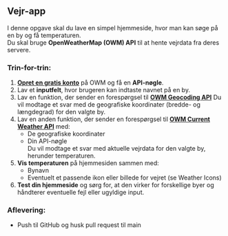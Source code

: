 ## Vejr-app

I denne opgave skal du lave en simpel hjemmeside, hvor man kan søge på en by og få temperaturen.  
Du skal bruge **OpenWeatherMap (OWM) API** til at hente vejrdata fra deres servere.

### Trin-for-trin:

1. **[Opret en gratis konto](https://home.openweathermap.org/users/sign_up)** på OWM og få en **API-nøgle**.
2. Lav et **inputfelt**, hvor brugeren kan indtaste navnet på en by.
3. Lav en funktion, der sender en forespørgsel til **[OWM Geocoding API](https://openweathermap.org/api/geocoding-api)** Du vil modtage et svar med de geografiske koordinater (bredde- og længdegrad) for den valgte by.
4. Lav en anden funktion, der sender en forespørgsel til **[OWM Current Weather API](https://openweathermap.org/current)** med:
   - De geografiske koordinater
   - Din API-nøgle  
   Du vil modtage et svar med aktuelle vejrdata for den valgte by, herunder temperaturen.
5. **Vis temperaturen** på hjemmesiden sammen med:
   - Bynavn
   - Eventuelt et passende ikon eller billede for vejret (se Weather Icons)
6. **Test din hjemmeside** og sørg for, at den virker for forskellige byer og håndterer eventuelle fejl eller ugyldige input.

### Aflevering:
- Push til GitHub og husk pull request til main
